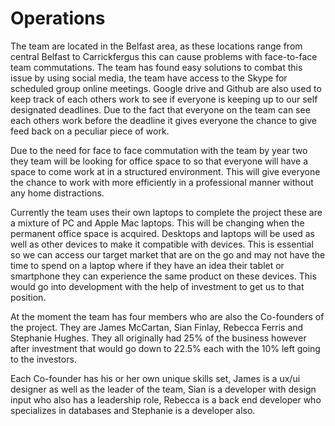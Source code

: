 Operations
=================
The team are located in the Belfast area, as these locations range from central Belfast to Carrickfergus this can cause problems with face-to-face team commutations. The team has found easy solutions to combat this issue by using social media, the team have access to the Skype for scheduled group online meetings. Google drive and Github are also used to keep track of each others work to see if everyone is keeping up to our self designated deadlines. Due to the fact that everyone on the team can see each others work before the deadline it gives everyone the chance to give feed back on a peculiar piece of work.

Due to the need for face to face commutation with the team by year two they team will be looking for office space to so that everyone will have a space to come work at in a structured environment. This will give everyone the chance to work with more efficiently in a professional manner without any home distractions.

Currently the team uses their own laptops to complete the project these are a mixture of PC and Apple Mac laptops. This will be changing when the permanent office space is acquired. Desktops and laptops will be used as well as other devices to make it compatible with devices. This is essential so we can access our target market that are on the go and may not have the time to spend on a laptop where if they have an idea their tablet or smartphone they can experience the same product on these devices. This would go into development with the help of investment to get us to that position. 

At the moment the team has four members who are also the Co-founders of the project. They are James McCartan, Sian Finlay, Rebecca Ferris and Stephanie Hughes. They all originally had 25% of the business however after investment that would go down to 22.5% each with the 10% left going to the investors.

Each Co-founder has his or her own unique skills set, James is a ux/ui designer as well as the leader of the team, Sian is a developer with design input who also has a leadership role, Rebecca is a back end developer who specializes in databases and Stephanie is a developer also.

